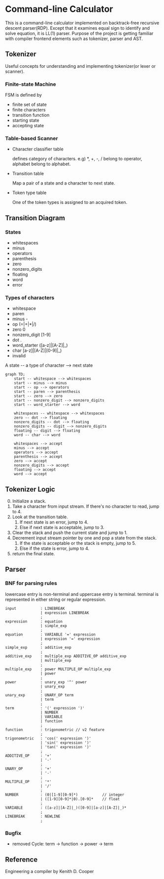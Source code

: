 # Command-line Calculator
This is a command-line calculator implemented on backtrack-free recursive descent parser(RDP). Except that it examines equal sign to identify and solve equation, it is LL(1) parser.
Purpose of the project is getting familiar with compiler frontend elements such as tokenizer, parser and AST.

## Tokenizer
Useful concepts for understanding and implementing tokenizer(or lexer or scanner).

### Finite-state Machine
FSM is defined by
- finite set of state
- finite characters
- transition function
- starting state
- accepting state

### Table-based Scanner
- Character classifier table 

    defines category of characters.
    e.g) \*, +, -, / belong to operator, alphabet belong to alphabet.
- Transition table

    Map a pair of a state and a character to next state.
- Token type table

    One of the token types is assigned to an acquired token.

## Transition Diagram

### States
- whitespaces
- minus
- operators
- parenthesis
- zero
- nonzero_digits
- floating
- word
- error

### Types of characters
- whitespace
- paren
- minus -
- op (=|+|\*|/)
- zero 0
- nonzero_digit [1-9]
- dot .
- word_starter ([a-z]|[A-Z]|\_)
- char [a-z]|[A-Z]|[0-9]|\_)
- invalid


A state -- a type of character --> next state
```mermaid
graph TD;
    start -- whitespace --> whitespaces
    start -- minus --> minus
    start -- op --> operators
    start -- paren --> parenthesis
    start -- zero --> zero
    start -- nonzero_digit --> nonzero_digits
    start -- word_starter --> word

    whitespaces -- whitespace --> whitespaces
    zero -- dot --> floating
    nonzero_digits -- dot --> floating
    nonzero_digits -- digit --> nonzero_digits
    floating -- digit --> floating
    word -- char --> word

    whitespaces --> accept
    minus --> accept
    operators --> accept
    parenthesis --> accept
    zero --> accept
    nonzero_digits --> accept
    floating --> accept
    word --> accept
```

## Tokenizer Logic
0. Initialize a stack.
1. Take a character from input stream. If there's no character to read, jump to 4.
2. Look at the transition table.
    1. If next state is an error, jump to 4.
    2. Else if next state is acceptable, jump to 3.
3. Clear the stack and push the current state and jump to 1.
4. Decrement input stream pointer by one and pop a state from the stack.
    1. If the state is acceptable or the stack is empty, jump to 5.
    2. Else if the state is error, jump to 4.
5. return the final state.

## Parser

### BNF for parsing rules
lowercase entry is non-terminal and uppercase entry is terminal.
terminal is represented in either string or regular expression.
```
input           : LINEBREAK
                | expression LINEBREAK
                ;
expression      : equation    
                | simple_exp
                ;
equation        : VARIABLE '=' expression
                | expression '=' expression
                ;
simple_exp      : additive_exp
                ;
additive_exp    : multiple_exp ADDITIVE_OP additive_exp
                | multiple_exp
                ;
multiple_exp    : power MULTIPLE_OP multiple_exp
                | power 
                ;
power           : unary_exp '^' power
                | unary_exp
                ;
unary_exp       : UNARY_OP term
                | term
                ;
term            : '(' expression ')'
                | NUMBER
                | VARIABLE
                | function
                ;
function        : trigonometric // v2 feature
                ;
trigonometric   : 'cos(' expression ')'
                | 'sin(' expression ')'
                | 'tan(' expression ')'
                ;
ADDITIVE_OP     : '+'
                | '-'
                ;
UNARY_OP        : '+'
                | '-'
                ;
MULTIPLE_OP     : '*'
                | '/'
                ;
NUMBER          : (0|[1-9][0-9]*)           // integer
                | ([1-9][0-9]*|0).[0-9]*    // float
                ;
VARIABLE        : ([a-z]|[A-Z]|_)([0-9]|[a-z]|[A-Z]|_)*
                ;
LINEBREAK       : NEWLINE
                ;
```
### Bugfix
- removed Cycle: term -> function -> power -> term

## Reference
Engineering a compiler by Kenith D. Cooper
